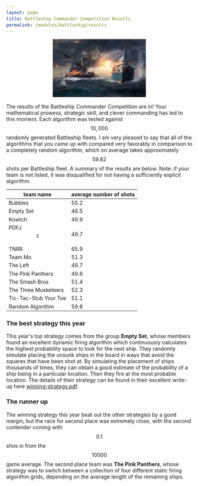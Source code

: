```yaml
---
layout: page
title: Battleship Commander Competition Results
permalink: /modules/battleship/results
---
```


<p align="center"><img src="fig/battleship_battle.jpg" width="50%"/></p>

The results of the Battleship Commander Competition are in!  Your mathematical prowess, strategic skill, and clever commanding has led to this moment.  Each algorithm was tested against $$10,000$$ randomly generated Battleship fleets.  I am very pleased to say that all of the algorithms that you came up with compared very favorably in comparison to a completely random algorithm, which on average takes approximately $$59.82$$ shots per Battleship fleet.  A summary of the results are below.  Note: if your team is not listed, it was disqualified for not having a sufficiently explicit algorithm.

| team name  | average number of shots |
| ---------  | ----------------------- |
| Bubbles               | 55.2 | 
| Empty Set             | 46.5 | 
| Kowtch                | 49.9 | 
| PDFJ$$^3$$            | 49.7 | 
| TNRR                  | 65.9 |
| Team Mo               | 51.3 |
| The Left              | 49.7 |
| The Pink Panthers     | 49.6 | 
| The Smash Bros        | 51.4 | 
| The Three Musketeers  | 52.3 |
| Tic-Tac-Stub Your Toe | 51.1 |
| Random Algorithm      | 59.8 |




### The best strategy this year

This year's top strategy comes from the group **Empty Set**, whose members found an excellent dynamic firing algorithm which continuously calculates the highest probability space to look for the next ship.  They randomly simulate placing the unsunk ships in the board in ways that avoid the squares that have been shot at.  By simulating the placement of ships thousands of times, they can obtain a good estimate of the probability of a ship being in a particular location.  Then they fire at the most probable location.  The details of their strategy can be found in their excellent write-up here [winning-strategy.pdf](winning-strategy.pdf).

### The runner up

The winning strategy this year beat out the other strategies by a good margin, but the race for second place was extremely close, with the second contender coming with $$0.1$$ shos in from the $$10000$$ game average.  The second place team was **The Pink Panthers**, whose strategy was to switch between a collection of four different static firing algorithm grids, depending on the average length of the remaining ships.



